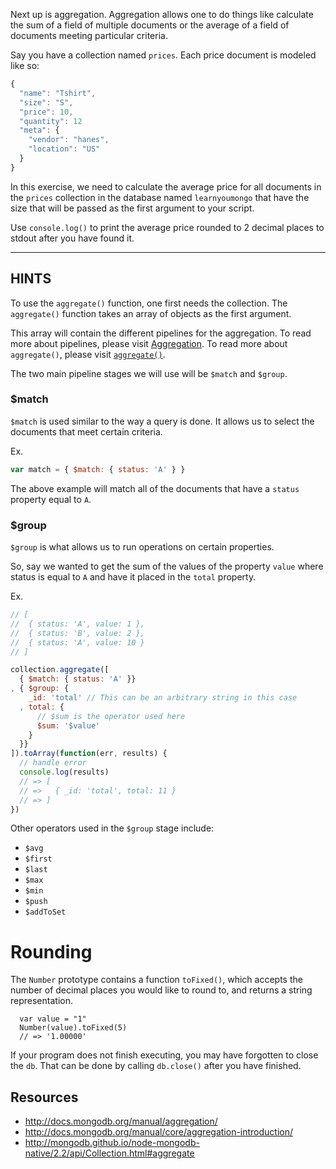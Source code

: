 Next up is aggregation. Aggregation allows one to do things like
calculate the sum of a field of multiple documents or the average
of a field of documents meeting particular criteria.

Say you have a collection named `prices`. Each price document is modeled
like so:

```js
{
  "name": "Tshirt",
  "size": "S",
  "price": 10,
  "quantity": 12
  "meta": {
    "vendor": "hanes",
    "location": "US"
  }
}
```

In this exercise, we need to calculate the average price for all documents
in the `prices` collection in the database named `learnyoumongo` that have
the size that will be passed as the first argument to your script.

Use `console.log()` to print the average price rounded to 2 decimal places
to stdout after you have found it.

-----------------------------------------------------------
## HINTS

To use the `aggregate()` function, one first needs the collection.
The `aggregate()` function takes an array of objects as the first argument.

This array will contain the different pipelines for the aggregation.
To read more about pipelines, please visit [Aggregation](http://docs.mongodb.org/manual/core/aggregation-introduction/).
To read more about `aggregate()`, please visit [`aggregate()`](http://mongodb.github.io/node-mongodb-native/2.2/api/Collection.html#aggregate).


The two main pipeline stages we will use will be `$match` and `$group`.

### $match

`$match` is used similar to the way a query is done. It allows us to select
the documents that meet certain criteria.

Ex.

```js
var match = { $match: { status: 'A' } }
```

The above example will match all of the documents that have a `status`
property equal to `A`.

### $group

`$group` is what allows us to run operations on certain properties.

So, say we wanted to get the sum of the values of the property `value`
where status is equal to `A` and have it placed in the `total` property.

Ex.

```js
// [
//  { status: 'A', value: 1 },
//  { status: 'B', value: 2 },
//  { status: 'A', value: 10 }
// ]

collection.aggregate([
  { $match: { status: 'A' }}
, { $group: {
    _id: 'total' // This can be an arbitrary string in this case
  , total: {
      // $sum is the operator used here
      $sum: '$value'
    }
  }}
]).toArray(function(err, results) {
  // handle error
  console.log(results)
  // => [
  // =>   { _id: 'total', total: 11 }
  // => ]
})
```
Other operators used in the `$group` stage include:

- `$avg`
- `$first`
- `$last`
- `$max`
- `$min`
- `$push`
- `$addToSet`

# Rounding

The `Number` prototype contains a function `toFixed()`, which accepts the
number of decimal places you would like to round to, and returns a string
representation.

      var value = "1"
      Number(value).toFixed(5)
      // => '1.00000'

If your program does not finish executing, you may have forgotten to
close the `db`. That can be done by calling `db.close()` after you
have finished.

## Resources
* http://docs.mongodb.org/manual/aggregation/
* http://docs.mongodb.org/manual/core/aggregation-introduction/
* http://mongodb.github.io/node-mongodb-native/2.2/api/Collection.html#aggregate
